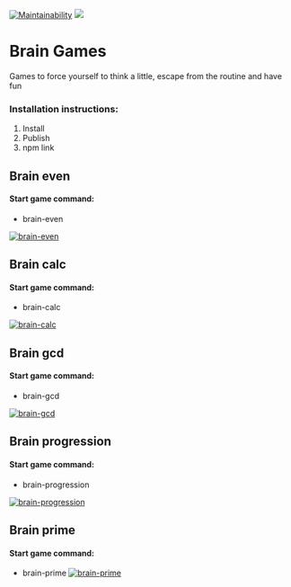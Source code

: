 [![Maintainability](https://api.codeclimate.com/v1/badges/08989743d3fe858850cb/maintainability)](https://codeclimate.com/github/aleksey19988/frontend-project-lvl1/maintainability)
![](https://github.com/aleksey19988/frontend-project-lvl1/workflows/linter/badge.svg)

# Brain Games

Games to force yourself to think a little, escape from the routine and have fun  

### Installation instructions:
1. Install
2. Publish
3. npm link

## Brain even
#### Start game command:
* brain-even

[![brain-even](https://asciinema.org/a/p2AWQ99b4nsyxPB8quH0nI7cK.svg)](https://asciinema.org/a/p2AWQ99b4nsyxPB8quH0nI7cK)

## Brain calc
#### Start game command:
* brain-calc

[![brain-calc](https://asciinema.org/a/RsvL12QJVbRfBZuL83c1WhVS6.svg)](https://asciinema.org/a/RsvL12QJVbRfBZuL83c1WhVS6)

## Brain gcd
#### Start game command:
* brain-gcd

[![brain-gcd](https://asciinema.org/a/LZDHOfzx1TjJpFooIYS8J2NQn.svg)](https://asciinema.org/a/LZDHOfzx1TjJpFooIYS8J2NQn)

## Brain progression
#### Start game command:
* brain-progression

[![brain-progression](https://asciinema.org/a/KASTLvagkqNVIgtExaL2bxifH.svg)](https://asciinema.org/a/KASTLvagkqNVIgtExaL2bxifH)

## Brain prime
#### Start game command:
* brain-prime
[![brain-prime](https://asciinema.org/a/cpBigEw07Aacj1fZhQLM3kReS.svg)](https://asciinema.org/a/cpBigEw07Aacj1fZhQLM3kReS)
